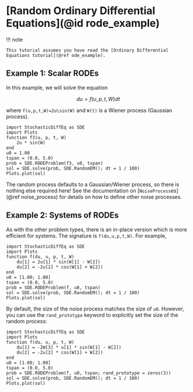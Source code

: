 # [Random Ordinary Differential Equations](@id rode_example)

!!! note
    
    This tutorial assumes you have read the [Ordinary Differential Equations tutorial](@ref ode_example).

## Example 1: Scalar RODEs

In this example, we will solve the equation

```math
du = f(u,p,t,W)dt
```

where ``f(u,p,t,W)=2u\sin(W)`` and ``W(t)`` is a Wiener process (Gaussian process).

```@example rode
import StochasticDiffEq as SDE
import Plots
function f3(u, p, t, W)
    2u * sin(W)
end
u0 = 1.00
tspan = (0.0, 5.0)
prob = SDE.RODEProblem(f3, u0, tspan)
sol = SDE.solve(prob, SDE.RandomEM(); dt = 1 / 100)
Plots.plot(sol)
```

The random process defaults to a Gaussian/Wiener process, so there is nothing
else required here! See the documentation on
[`NoiseProcess`es](@ref noise_process) for details on how to define
other noise processes.

## Example 2: Systems of RODEs

As with the other problem types, there is an in-place version which is more
efficient for systems. The signature is `f(du,u,p,t,W)`. For example,

```@example rode2
import StochasticDiffEq as SDE
import Plots
function f(du, u, p, t, W)
    du[1] = 2u[1] * sin(W[1] - W[2])
    du[2] = -2u[2] * cos(W[1] + W[2])
end
u0 = [1.00; 1.00]
tspan = (0.0, 5.0)
prob = SDE.RODEProblem(f, u0, tspan)
sol = SDE.solve(prob, SDE.RandomEM(); dt = 1 / 100)
Plots.plot(sol)
```

By default, the size of the noise process matches the size of `u0`. However,
you can use the `rand_prototype` keyword to explicitly set the size of the
random process:

```@example rode3
import StochasticDiffEq as SDE
import Plots
function f(du, u, p, t, W)
    du[1] = -2W[3] * u[1] * sin(W[1] - W[2])
    du[2] = -2u[2] * cos(W[1] + W[2])
end
u0 = [1.00; 1.00]
tspan = (0.0, 5.0)
prob = SDE.RODEProblem(f, u0, tspan; rand_prototype = zeros(3))
sol = SDE.solve(prob, SDE.RandomEM(); dt = 1 / 100)
Plots.plot(sol)
```
